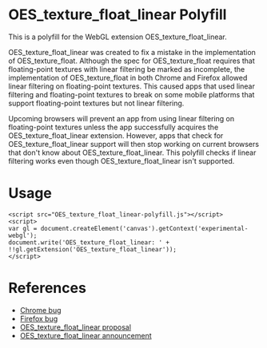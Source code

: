 # OES_texture_float_linear Polyfill

This is a polyfill for the WebGL extension OES_texture_float_linear.

OES_texture_float_linear was created to fix a mistake in the implementation of OES_texture_float. Although the spec for OES_texture_float requires that floating-point textures with linear filtering be marked as incomplete, the implementation of OES_texture_float in both Chrome and Firefox allowed linear filtering on floating-point textures. This caused apps that used linear filtering and floating-point textures to break on some mobile platforms that support floating-point textures but not linear filtering.

Upcoming browsers will prevent an app from using linear filtering on floating-point textures unless the app successfully acquires the OES_texture_float_linear extension. However, apps that check for OES_texture_float_linear support will then stop working on current browsers that don't know about OES_texture_float_linear. This polyfill checks if linear filtering works even though OES_texture_float_linear isn't supported.

# Usage

    <script src="OES_texture_float_linear-polyfill.js"></script>
    <script>
    var gl = document.createElement('canvas').getContext('experimental-webgl');
    document.write('OES_texture_float_linear: ' + !!gl.getExtension('OES_texture_float_linear'));
    </script>

# References

* [Chrome bug](https://code.google.com/p/chromium/issues/detail?id=238237)
* [Firefox bug](https://bugzilla.mozilla.org/show_bug.cgi?id=879954)
* [OES_texture_float_linear proposal](https://www.khronos.org/webgl/public-mailing-list/archives/1302/msg00042.html)
* [OES_texture_float_linear announcement](https://www.khronos.org/webgl/public-mailing-list/archives/1305/msg00022.html)
